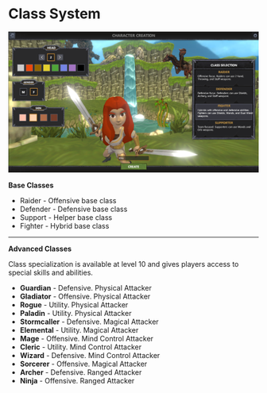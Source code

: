 # Class System

![](<../.gitbook/assets/Figher redhead (bloom fix).png>)

**Base Classes**

* Raider - Offensive base class
* Defender - Defensive base class
* Support - Helper base class
* Fighter - Hybrid base class

****

**Advanced Classes**

Class specialization is available at level 10 and gives players access to special skills and abilities.

* **Guardian** - Defensive. Physical Attacker
* **Gladiator** - Offensive. Physical Attacker
* **Rogue** - Utility. Physical Attacker
* **Paladin** - Utility. Physical Attacker
* **Stormcaller** - Defensive. Magical Attacker
* **Elemental** - Utility. Magical Attacker
* **Mage** - Offensive. Mind Control Attacker
* **Cleric** - Utility. Mind Control Attacker
* **Wizard** - Defensive. Mind Control Attacker
* **Sorcerer** - Offensive. Magical Attacker
* **Archer** - Defensive. Ranged Attacker
* **Ninja** - Offensive. Ranged Attacker
